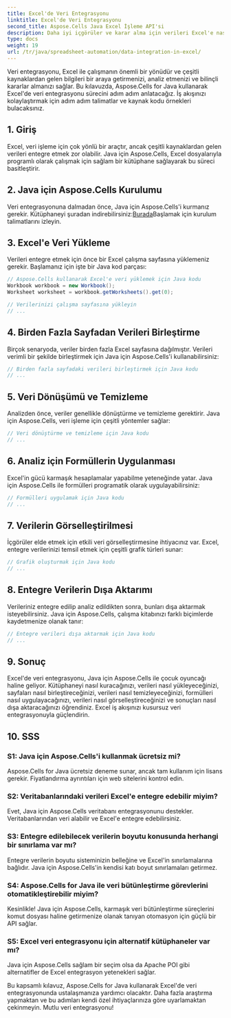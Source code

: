 ```yaml
---
title: Excel'de Veri Entegrasyonu
linktitle: Excel'de Veri Entegrasyonu
second_title: Aspose.Cells Java Excel İşleme API'si
description: Daha iyi içgörüler ve karar alma için verileri Excel'e nasıl verimli bir şekilde entegre edeceğinizi öğrenin. Java için Aspose.Cells kullanarak kaynak kodlu adım adım kılavuz.
type: docs
weight: 19
url: /tr/java/spreadsheet-automation/data-integration-in-excel/
---
```


Veri entegrasyonu, Excel ile çalışmanın önemli bir yönüdür ve çeşitli kaynaklardan gelen bilgileri bir araya getirmenizi, analiz etmenizi ve bilinçli kararlar almanızı sağlar. Bu kılavuzda, Aspose.Cells for Java kullanarak Excel'de veri entegrasyonu sürecini adım adım anlatacağız. İş akışınızı kolaylaştırmak için adım adım talimatlar ve kaynak kodu örnekleri bulacaksınız.

## 1. Giriş

Excel, veri işleme için çok yönlü bir araçtır, ancak çeşitli kaynaklardan gelen verileri entegre etmek zor olabilir. Java için Aspose.Cells, Excel dosyalarıyla programlı olarak çalışmak için sağlam bir kütüphane sağlayarak bu süreci basitleştirir.

## 2. Java için Aspose.Cells Kurulumu

 Veri entegrasyonuna dalmadan önce, Java için Aspose.Cells'i kurmanız gerekir. Kütüphaneyi şuradan indirebilirsiniz:[Burada](https://releases.aspose.com/cells/java/)Başlamak için kurulum talimatlarını izleyin.

## 3. Excel'e Veri Yükleme

Verileri entegre etmek için önce bir Excel çalışma sayfasına yüklemeniz gerekir. Başlamanız için işte bir Java kod parçası:

```java
// Aspose.Cells kullanarak Excel'e veri yüklemek için Java kodu
Workbook workbook = new Workbook();
Worksheet worksheet = workbook.getWorksheets().get(0);

// Verilerinizi çalışma sayfasına yükleyin
// ...
```

## 4. Birden Fazla Sayfadan Verileri Birleştirme

Birçok senaryoda, veriler birden fazla Excel sayfasına dağılmıştır. Verileri verimli bir şekilde birleştirmek için Java için Aspose.Cells'i kullanabilirsiniz:

```java
// Birden fazla sayfadaki verileri birleştirmek için Java kodu
// ...
```

## 5. Veri Dönüşümü ve Temizleme

Analizden önce, veriler genellikle dönüştürme ve temizleme gerektirir. Java için Aspose.Cells, veri işleme için çeşitli yöntemler sağlar:

```java
// Veri dönüştürme ve temizleme için Java kodu
// ...
```

## 6. Analiz için Formüllerin Uygulanması

Excel'in gücü karmaşık hesaplamalar yapabilme yeteneğinde yatar. Java için Aspose.Cells ile formülleri programatik olarak uygulayabilirsiniz:

```java
// Formülleri uygulamak için Java kodu
// ...
```

## 7. Verilerin Görselleştirilmesi

İçgörüler elde etmek için etkili veri görselleştirmesine ihtiyacınız var. Excel, entegre verilerinizi temsil etmek için çeşitli grafik türleri sunar:

```java
// Grafik oluşturmak için Java kodu
// ...
```

## 8. Entegre Verilerin Dışa Aktarımı

Verileriniz entegre edilip analiz edildikten sonra, bunları dışa aktarmak isteyebilirsiniz. Java için Aspose.Cells, çalışma kitabınızı farklı biçimlerde kaydetmenize olanak tanır:

```java
// Entegre verileri dışa aktarmak için Java kodu
// ...
```

## 9. Sonuç

Excel'de veri entegrasyonu, Java için Aspose.Cells ile çocuk oyuncağı haline geliyor. Kütüphaneyi nasıl kuracağınızı, verileri nasıl yükleyeceğinizi, sayfaları nasıl birleştireceğinizi, verileri nasıl temizleyeceğinizi, formülleri nasıl uygulayacağınızı, verileri nasıl görselleştireceğinizi ve sonuçları nasıl dışa aktaracağınızı öğrendiniz. Excel iş akışınızı kusursuz veri entegrasyonuyla güçlendirin.

## 10. SSS

### S1: Java için Aspose.Cells'i kullanmak ücretsiz mi?

Aspose.Cells for Java ücretsiz deneme sunar, ancak tam kullanım için lisans gerekir. Fiyatlandırma ayrıntıları için web sitelerini kontrol edin.

### S2: Veritabanlarındaki verileri Excel'e entegre edebilir miyim?

Evet, Java için Aspose.Cells veritabanı entegrasyonunu destekler. Veritabanlarından veri alabilir ve Excel'e entegre edebilirsiniz.

### S3: Entegre edilebilecek verilerin boyutu konusunda herhangi bir sınırlama var mı?

Entegre verilerin boyutu sisteminizin belleğine ve Excel'in sınırlamalarına bağlıdır. Java için Aspose.Cells'in kendisi katı boyut sınırlamaları getirmez.

### S4: Aspose.Cells for Java ile veri bütünleştirme görevlerini otomatikleştirebilir miyim?

Kesinlikle! Java için Aspose.Cells, karmaşık veri bütünleştirme süreçlerini komut dosyası haline getirmenize olanak tanıyan otomasyon için güçlü bir API sağlar.

### S5: Excel veri entegrasyonu için alternatif kütüphaneler var mı?

Java için Aspose.Cells sağlam bir seçim olsa da Apache POI gibi alternatifler de Excel entegrasyon yetenekleri sağlar.

Bu kapsamlı kılavuz, Aspose.Cells for Java kullanarak Excel'de veri entegrasyonunda ustalaşmanıza yardımcı olacaktır. Daha fazla araştırma yapmaktan ve bu adımları kendi özel ihtiyaçlarınıza göre uyarlamaktan çekinmeyin. Mutlu veri entegrasyonu!